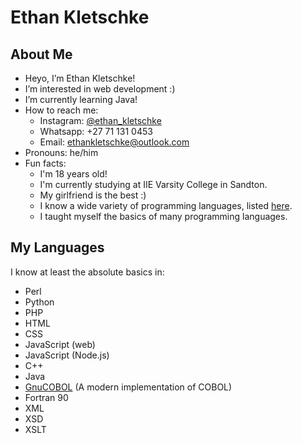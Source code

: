 # Ethan Kletschke

## About Me
- Heyo, I’m Ethan Kletschke!
- I’m interested in web development :)
- I’m currently learning Java!
- How to reach me:
  - Instagram: [@ethan_kletschke](https://www.instagram.com/ethan_kletschke)
  - Whatsapp: +27 71 131 0453
  - Email: <a href="mailto:ethankletschke@outlook.com">ethankletschke@outlook.com</a>
- Pronouns: he/him
- Fun facts:
  - I'm 18 years old!
  - I'm currently studying at IIE Varsity College in Sandton.
  - My girlfriend is the best :)
  - I know a wide variety of programming languages, listed [here](#my-languages).
  - I taught myself the basics of many programming languages.

## My Languages

I know at least the absolute basics in:
- Perl
- Python
- PHP
- HTML
- CSS
- JavaScript (web)
- JavaScript (Node.js)
- C++ 
- Java
- [GnuCOBOL](https://gnucobol.sourceforge.io/) (A modern implementation of COBOL)
- Fortran 90
- XML
- XSD
- XSLT
